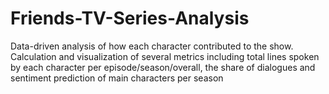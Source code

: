 # Friends-TV-Series-Analysis
Data-driven analysis of how each character contributed to the show. 
Calculation and visualization of several metrics including total lines spoken by each character per episode/season/overall, the share of dialogues and sentiment prediction of main characters per season
